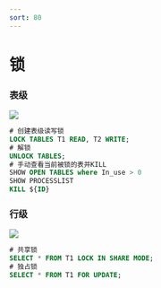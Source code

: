 ```yaml
---
sort: 80
---
```

# 锁

### 表级

![](https://fno.leejay.top:9000/images/2025/01/22/2dce6488-79f9-48c3-a0f0-1c90b67f5edd.png)

```sql
# 创建表级读写锁
LOCK TABLES T1 READ, T2 WRITE;
# 解锁
UNLOCK TABLES;
# 手动查看当前被锁的表并KILL
SHOW OPEN TABLES where In_use > 0
SHOW PROCESSLIST
KILL ${ID}
```

### 行级

![](https://fno.leejay.top:9000/images/2025/01/22/f9ea637d-2a7a-41f2-ab13-fec410f9ce0a.png)

```sql
# 共享锁
SELECT * FROM T1 LOCK IN SHARE MODE;
# 独占锁
SELECT * FROM T1 FOR UPDATE;
```
